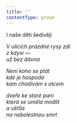 ```yaml
---
title: ''
contentType: prose
---
```


  

I naše děti šedivějí

_V ulicích prázdné rysy zdí  
z kdysi —  
už bez dávna_

_Není koho se ptát  
kde je hospoda  
kam chodívám s otcem_

_dveře ke staré paní  
která se uměla modlit  
a věřila  
na nebolestnou smrt_
